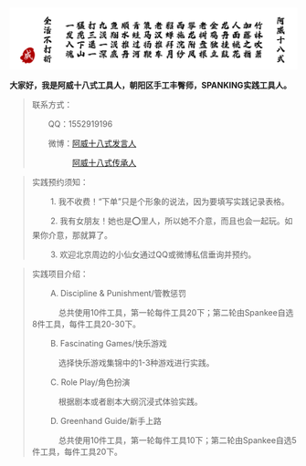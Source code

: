 # 

![阿威十八式](/images/av-18-styles.png " ")



**大家好，我是阿威十八式工具人，朝阳区手工丰臀师，SPANKING实践工具人。**

> 联系方式：
> 
> &emsp;&emsp;QQ：1552919196
> 
> &emsp;&emsp;微博：[阿威十八式发言人](https://weibo.com/u/7790437574)
> 
> &emsp;&emsp;&emsp;&emsp;&emsp;[阿威十八式传承人](https://weibo.com/u/7409397912)

<!-- > ![请注意](/images/important-notice.png " ") -->
> 实践预约须知：
> 
> &emsp;&emsp; 1. 我不收费！“下单”只是个形象的说法，因为要填写实践记录表格。
>
> &emsp;&emsp; 2. 我有女朋友！她也是⭕里人，所以她不介意，而且也会一起玩。如果你介意，那就算了。
>
> &emsp;&emsp; 3. 欢迎北京周边的小仙女通过QQ或微博私信垂询并预约。

> 实践项目介绍：
>
> &emsp;&emsp; A. Discipline & Punishment/管教惩罚 
>
> &emsp;&emsp;&emsp;  总共使用10件工具，第一轮每件工具20下；第二轮由Spankee自选8件工具，每件工具20-30下。
> 
> &emsp;&emsp; B. Fascinating Games/快乐游戏
>
> &emsp;&emsp;&emsp;  选择快乐游戏集锦中的1-3种游戏进行实践。
> 
> &emsp;&emsp; C. Role Play/角色扮演
>
> &emsp;&emsp;&emsp;  根据剧本或者剧本大纲沉浸式体验实践。
> 
> &emsp;&emsp;  D. Greenhand Guide/新手上路
>
> &emsp;&emsp;&emsp;  总共使用10件工具，第一轮每件工具10下；第二轮由Spankee自选5件工具，每件工具20下。
